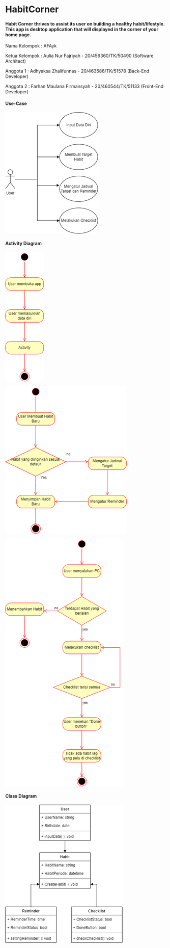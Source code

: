 # HabitCorner
<p><h4>Habit Corner thrives to assist its user on building a healthy habit/lifestyle. This app is desktop application that will displayed in the corner of your home page. </h4></p>

<p>Nama Kelompok : AFAyk</p>
<p>Ketua Kelompok :  Aulia Nur Fajriyah - 20/456360/TK/50490  (Software Architect)</p>
<p>Anggota 1 : Adhyaksa Zhalifunnas - 20/463586/TK/51578 (Back-End Developer)</p>
<p>Anggota 2 : Farhan Maulana Firmansyah - 20/460544/TK/51133 (Front-End Developer)</p>

<h4>Use-Case</h4>

![](UML/HabitCorner-Use_case.png)

<h4>Activity Diagram</h4>

![](UML/HabitCorner-Activity_Identity.png)

![](UML/HabitCorner-Activity_Settings.png)

![](UML/HabitCorner-Activity_Checklist.png)

<h4>Class Diagram</h4>

![](UML/HabitCorner-Class_case.png)